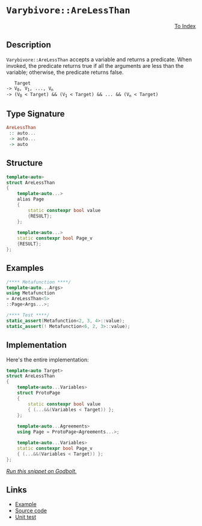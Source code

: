 <!-- Copyright 2024 Feng Mofan
SPDX-License-Identifier: Apache-2.0 -->

# `Varybivore::AreLessThan`

<p style='text-align: right;'><a href="../../../facilities/metafunctions.md#varybivore-are-less-than">To Index</a></p>

## Description

`Varybivore::AreLessThan` accepts a variable and returns a predicate.
When invoked, the predicate returns true if all the arguments are less than the variable;
otherwise, the predicate returns false.

<pre><code>   Target
-> V<sub>0</sub>, V<sub>1</sub>, ..., V<sub>n</sub>
-> (V<sub>0</sub> &lt; Target) && (V<sub>1</sub> &lt; Target) && ... && (V<sub>n</sub> &lt; Target)</code></pre>

## Type Signature

```Haskell
AreLessThan
 :: auto...
 -> auto...
 -> auto
```

## Structure

```C++
template<auto>
struct AreLessThan
{
    template<auto...>
    alias Page
    {
        static constexpr bool value
        {RESULT};
    };
    
    template<auto...>
    static constexpr bool Page_v
    {RESULT};
};
```

## Examples

```C++
/**** Metafunction ****/
template<auto...Args>
using Metafunction
= AreLessThan<5>
::Page<Args...>;

/**** Test ****/
static_assert(Metafunction<2, 3, 4>::value);
static_assert(! Metafunction<6, 2, 3>::value);
```

## Implementation

Here's the entire implementation:

```C++
template<auto Target>
struct AreLessThan
{
    template<auto...Variables>
    struct ProtoPage
    {
        static constexpr bool value
        { (...&&(Variables < Target)) };
    };
    
    template<auto...Agreements>
    using Page = ProtoPage<Agreements...>;

    template<auto...Variables>
    static constexpr bool Page_v
    { (...&&(Variables < Target)) };
};
```

[*Run this snippet on Godbolt.*](https://godbolt.org/#z:OYLghAFBqd5QCxAYwPYBMCmBRdBLAF1QCcAaPECAMzwBtMA7AQwFtMQByARg9KtQYEAysib0QXACx8BBAKoBnTAAUAHpwAMvAFYTStJg1DIApACYAQuYukl9ZATwDKjdAGFUtAK4sGISQDspK4AMngMmAByPgBGmMQgAMwArKQADqgKhE4MHt6%2B/kEZWY4CYRHRLHEJKbaY9qUMQgRMxAR5Pn6BdQ05za0E5VGx8UmpCi1tHQXdEwNDldVjAJS2qF7EyOwcAPQAVAeHR8cnhzsmGgCC%2B4cA1ACSLGn0bIJMjbdH51c3p3%2Bn30uF0uBEwTwMoJMiTcTC8RFuABVWsBMAQodhgRNiF4HLdLsRMCFMAoFAiEIZgSYAlYrrc6bdQeD3pgoTC4agAHRcgBqrTwTBi9AU6OB9NuWJxBFuymIqCIyiYKNF9KpNMuYrFc0cyFuaAYE0wqjSxFuMVQnluADcxF4WbSNXTVbcIFyOeYAGweiC84j8wXE26sxHI1HLZaBgIAESharFVOjiVjKvtdMZz2ZrNhRFdl2ABLBjAIwsSGJTty8WSM0sVmEDiUj0tl8prrNz%2BdeRddIsTlLLaYhLOhWc5PL5AqFIrLWrwOr1BqNJrNFoVKIA%2BpblY7qc6u2ZPXvvWP/Qo625g8QUQQwxGE2r4zHe9d/n9Ab89rdsKpWM9a19gW/nzOR831uABZVEmCoLwGAcHJPiAq5%2BwzId2RzC9i1LS4K3CYAwIgqCYMaSl6zxAkiRJMkKWhZJJ0uEAQBXQc3HxYAFC7EsHyuf8jkRYkpT/K5p2QVcmBJeICAgcCWgI2CBFZMxSFuRJFMkdF6OtbxMGWTjLiEkSxLaCAwDAPDpOg2SGFZd1FIUpS1JADTbW0xMOFWWhOGSXg/A4LRSFQTg3GsaxxXWTZa3MRIeFIAhNFc1YAGsQGSSQOQ0AAOMwzAATiyrhknStKuACAJpHcjhJF4FgJA0DRSG83z/I4XgFBAWqYp81zSDgWAYEQEB1gINI4XISg0CeOh4kiVhtlUNL3QAWndSRbmAZAdSkDkzF4TB8CIX10D0fhBBEMR2CkGRBEUFR1A60hdC4UgAHdiCYNJOB4NyPK82K/M4AB5OEhqlVAqFuWaFqWla1tuDazGdDxxvoE0Iq4ZZeHarRVggJAxrSCayAoCBcfxkBgCkBSaFoUFiBaiAYh%2BmJwlaABPd7eEZ5hiGZv6Ym0TAHDZ0gxo7P6GFoVnbqwGIvGAGFaFoFruF4LAWEMYBxElvACVgy1iR%2Bw1%2BbhbYovCUEyt82g8BiF6uY8LAfoIX0qqV0hdeIM0lEjME1ctoxYtWKgDFY7k8EwR6/rSRhBaO4RRHEc6Y6utQfvu/Q1ZQILLH0K2WsgVZUDSRpFfmiZ0ChSNTEsawzAat39r1vOen5xoXAYdxPE6PRQnCYYqlGB7imyARpj8AfMiHhgFhGBIHrsZu%2BkmdoO4KWf6nngR%2BjaKe%2B5n2xF5HvQ5i3nvFn71YFFCrYJE%2BjhPLqn7GrBubFuW1b1pSuGIFwQgSEDMxIrRtFf2qwECYCYFgBIEAEr%2BESByLKiQSoaEkGYSQ7oarJHdFlfQnAKqkCqpFDk7ouDujSllQq7pkp5XgdZeqvBGrNVakAjqWNerY36oDYahNiZIymmwTgrQWCWgCPNJguoDBVi4FlDkXBUrbV2iQPAB0HoxxOvHaQiclDJ1uroBSz1XpsxvnfWhv0OAA0GnCW4IMn4Q2WsgcRuFJHSNSvDVAiN4h/0SGYQBGNOpsO4fEEaRNXF4yRigexkiuC1UptTWm9NbocxZoLBJXMeZ8wFi7YWhZRbix%2BlLGWcsFaCxVj7bYvl8Da0cLrRWvkDbICNoLU29QfqW2tizO2pT0ZO0Fm7D2mAvaqyML7UAzC%2BBBwUCHMOEco4uxUXHM66jZBJxur5HRac/aVysFnFpucoF%2BULjkYupdy4bOrrXeI9cdnnzXhZVu7d8ij2CG3beSwx4lByAfV5E9nn9ybhZTeS97mH2uY0f53zd5HwBZ3Wei8wXXzWBsK%2BqNsG32%2BrdR%2B4MX5iLVjDKRMiNDOm/ntDxqN0bANIKA8BoxdllVwfgqRSCAjJCysVRIyDUGSAesY%2BhthGE%2BJYfANhA0gaBP8cQXh2wBGQxYAoS0OpLSOIHBMORP99qHVkKo%2BZF15CaOWToJIT0XpvSVoY1FDV/ocOBqDVQUqZVyoVcyCYLi3HI3/okbx/suo42CfjEV3rQmyrSGkdckjVyKoIKua16i6AxMoHE3yySJZRQTak5ugtMmCGyRLMpmBpayzEIUl2xTBkdNIOU%2BeVT9aqENqCBpggmm3RaTbZm7SHZdJdj0zIfTvaDJwh6wOipxmh3DpHbyUVZmnQkAsy6OqU76vsRnKuWyc7wHzvsgQisdilwXZsiwNc6F10UQ3XZc8bkQFcB8x56BYWfMaBewejRr2/JBfvZeDyT3PvmCfaeh8X2AuhZ%2Bio36kUXwRWdE1980WcDBja2VVp7WgkdV/eRLqAGkuYSAsBEDKA31pSAbKHJEgpHyhymqhGAgkIg2apqPK2pksSpIZIcCioBBqmlSQuUuAZT3MixIpq6GcDQ5jG%2BW1KP8eo3y1YbssjOEkEAA%3D)

## Links

- [Example](../../../code/facilities/metafunctions/varybivore/are_less_than/implementation.hpp)
- [Source code](../../../../conceptrodon/varybivore/are_less_than.hpp)
- [Unit test](../../../../tests/unit/metafunctions/varybivore/are_less_than.test.hpp)
